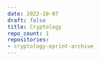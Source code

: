 ```yaml
---
date: 2022-10-07
draft: false
title: Cryptology
repo_count: 1
repositories:
- cryptology-eprint-archive
---
```



